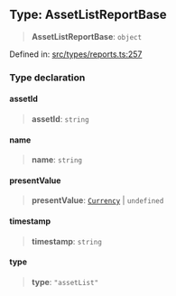 
## Type: AssetListReportBase

> **AssetListReportBase**: `object`

Defined in: [src/types/reports.ts:257](https://github.com/centrifuge/sdk/blob/fb803645c34c4d8e009e46398bb7c2e3dad2d94f/src/types/reports.ts#L257)

### Type declaration

#### assetId

> **assetId**: `string`

#### name

> **name**: `string`

#### presentValue

> **presentValue**: [`Currency`](#class-currency) \| `undefined`

#### timestamp

> **timestamp**: `string`

#### type

> **type**: `"assetList"`
